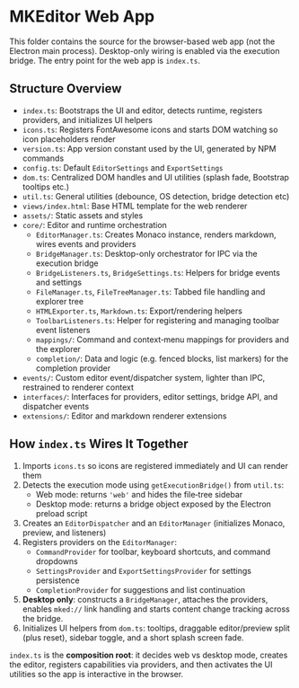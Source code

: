 # MKEditor Web App

This folder contains the source for the browser-based web app (not the Electron main process). Desktop-only wiring is enabled via the execution bridge. The entry point for the web app is `index.ts`.

## Structure Overview


- `index.ts`: Bootstraps the UI and editor, detects runtime, registers providers, and initializes UI helpers
- `icons.ts`: Registers FontAwesome icons and starts DOM watching so icon placeholders render
- `version.ts`: App version constant used by the UI, generated by NPM commands
- `config.ts`: Default `EditorSettings` and `ExportSettings`
- `dom.ts`: Centralized DOM handles and UI utilities (splash fade, Bootstrap tooltips etc.)
- `util.ts`: General utilities (debounce, OS detection, bridge detection etc)
- `views/index.html`: Base HTML template for the web renderer
- `assets/`: Static assets and styles
- `core/`: Editor and runtime orchestration
  - `EditorManager.ts`: Creates Monaco instance, renders markdown, wires events and providers
  - `BridgeManager.ts`: Desktop-only orchestrator for IPC via the execution bridge
  - `BridgeListeners.ts`, `BridgeSettings.ts`: Helpers for bridge events and settings
  - `FileManager.ts`, `FileTreeManager.ts`: Tabbed file handling and explorer tree
  - `HTMLExporter.ts`, `Markdown.ts`: Export/rendering helpers
  - `ToolbarListeners.ts`: Helper for registering and managing toolbar event listeners
  - `mappings/`: Command and context‑menu mappings for providers and the explorer
  - `completion/`: Data and logic (e.g. fenced blocks, list markers) for the completion provider
- `events/`: Custom editor event/dispatcher system, lighter than IPC, restrained to renderer context
- `interfaces/`: Interfaces for providers, editor settings, bridge API, and dispatcher events
- `extensions/`: Editor and markdown renderer extensions

## How `index.ts` Wires It Together

1. Imports `icons.ts` so icons are registered immediately and UI can render them
2. Detects the execution mode using `getExecutionBridge()` from `util.ts`:
   - Web mode: returns `'web'` and hides the file‑tree sidebar
   - Desktop mode: returns a bridge object exposed by the Electron preload script
3. Creates an `EditorDispatcher` and an `EditorManager` (initializes Monaco, preview, and listeners)
4. Registers providers on the `EditorManager`:
   - `CommandProvider` for toolbar, keyboard shortcuts, and command dropdowns
   - `SettingsProvider` and `ExportSettingsProvider` for settings persistence
   - `CompletionProvider` for suggestions and list continuation
5. **Desktop only**: constructs a `BridgeManager`, attaches the providers, enables `mked://` link handling and starts content change tracking across the bridge.
6. Initializes UI helpers from `dom.ts`: tooltips, draggable editor/preview split (plus reset), sidebar toggle, and a short splash screen fade.

`index.ts` is the **composition root**: it decides web vs desktop mode, creates the editor, registers capabilities via providers, and then activates the UI utilities so the app is interactive in the browser.

